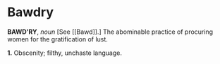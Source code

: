 # Bawdry

**BAWD'RY**, _noun_ \[See [[Bawd]].\] The abominable practice of procuring women for the gratification of lust.

**1.** Obscenity; filthy, unchaste language.